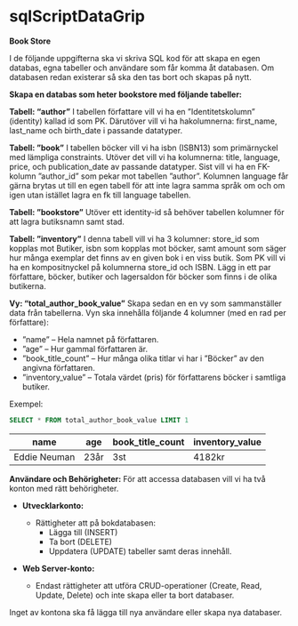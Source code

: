 # sqlScriptDataGrip

**Book Store**

I de följande uppgifterna ska vi skriva SQL kod för att skapa en egen databas, egna tabeller och användare som får komma åt databasen. Om databasen redan existerar så ska den tas bort och skapas på nytt.

**Skapa en databas som heter bookstore med följande tabeller:**

**Tabell: “author”**
I tabellen författare vill vi ha en ”Identitetskolumn” (identity) kallad id som PK. Därutöver vill vi ha hakolumnerna: first_name, last_name och birth_date i passande datatyper.

**Tabell: ”book”**
I tabellen böcker vill vi ha isbn (ISBN13) som primärnyckel med lämpliga constraints. Utöver det vill vi ha kolumnerna: title, language, price, och publication_date av passande datatyper.
Sist vill vi ha en FK-kolumn ”author_id” som pekar mot tabellen ”author”. Kolumnen language får gärna brytas ut till en egen tabell för att inte lagra samma språk om och om igen utan istället lagra en fk till language tabellen.

**Tabell: ”bookstore”**
Utöver ett identity-id så behöver tabellen kolumner för att lagra butiksnamn samt stad.

**Tabell: ”inventory”**
I denna tabell vill vi ha 3 kolumner: store_id som kopplas mot Butiker, isbn som kopplas mot böcker, samt amount som säger hur många exemplar det finns av en given bok i en viss butik. Som PK vill vi ha en kompositnyckel på kolumnerna store_id och ISBN.
Lägg in ett par författare, böcker, butiker och lagersaldon för böcker som finns i de olika butikerna.

**Vy: “total_author_book_value”**
Skapa sedan en en vy som sammanställer data från tabellerna.
Vyn ska innehålla följande 4 kolumner (med en rad per författare): 
- ”name” – Hela namnet på författaren. 
- ”age” – Hur gammal författaren är. 
- ”book_title_count” – Hur många olika titlar vi har i ”Böcker” av den angivna författaren.
- ”inventory_value” – Totala värdet (pris) för författarens böcker i samtliga butiker.

Exempel: 
```sql
SELECT * FROM total_author_book_value LIMIT 1
```
| name      | age | book_title_count | inventory_value |
| ----------- | ----------- | ----------- | ----------- | 
| Eddie Neuman      | 23år       | 3st | 4182kr |

**Användare och Behörigheter:**
För att accessa databasen vill vi ha två konton med rätt behörigheter.

- **Utvecklarkonto:** 
  - Rättigheter att på bokdatabasen:
    - Lägga till (INSERT)
    - Ta bort (DELETE)
    - Uppdatera (UPDATE) tabeller samt deras innehåll.

- **Web Server-konto:**
  - Endast rättigheter att utföra CRUD-operationer (Create, Read, Update, Delete) och inte skapa eller ta bort databaser.

Inget av kontona ska få lägga till nya användare eller skapa nya databaser.
